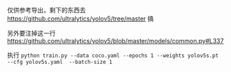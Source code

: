 仅供参考导出，剩下的东西去 https://github.com/ultralytics/yolov5/tree/master 搞

另外要注掉这一行 https://github.com/ultralytics/yolov5/blob/master/models/common.py#L337

执行
`python train.py --data coco.yaml --epochs 1 --weights yolov5s.pt --cfg yolov5s.yaml  --batch-size 1`